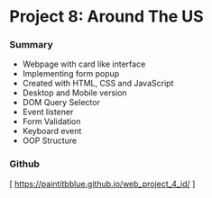# Project 8: Around The US

### Summary

* Webpage with card like interface
* Implementing form popup
* Created with HTML, CSS and JavaScript
* Desktop and Mobile version
* DOM Query Selector
* Event listener
* Form Validation
* Keyboard event
* OOP Structure

### Github
[ https://paintitbblue.github.io/web_project_4_id/ ]